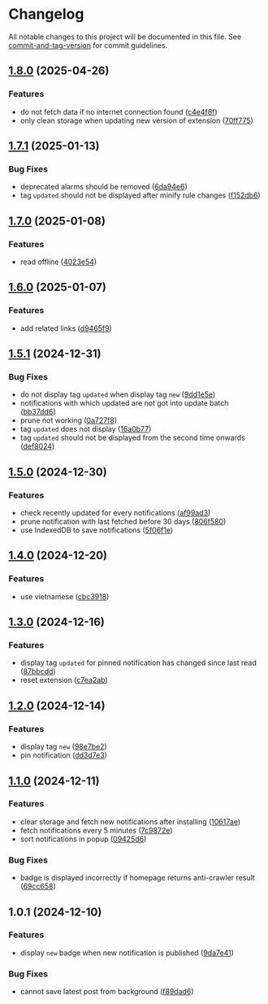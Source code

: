 # Changelog

All notable changes to this project will be documented in this file. See [commit-and-tag-version](https://github.com/absolute-version/commit-and-tag-version) for commit guidelines.

## [1.8.0](https://github.com/spicy-tomato/neutilities/compare/v1.7.1...v1.8.0) (2025-04-26)


### Features

* do not fetch data if no internet connection found ([c4e4f8f](https://github.com/spicy-tomato/neutilities/commit/c4e4f8f612b19bf98965b451a6842120c3f7e352))
* only clean storage when updating new version of extension ([70ff775](https://github.com/spicy-tomato/neutilities/commit/70ff7757ad5481043149459834692b5717e3ab2c))

## [1.7.1](https://github.com/spicy-tomato/neutilities/compare/v1.7.0...v1.7.1) (2025-01-13)


### Bug Fixes

* deprecated alarms should be removed ([6da94e6](https://github.com/spicy-tomato/neutilities/commit/6da94e670c091312bf380be778c58cdf5ae1b477))
* tag `updated` should not be displayed after minify rule changes ([f152db6](https://github.com/spicy-tomato/neutilities/commit/f152db6c6727df491973a9fe6ad6a458ed3f0af2))

## [1.7.0](https://github.com/spicy-tomato/neutilities/compare/v1.6.0...v1.7.0) (2025-01-08)


### Features

* read offline ([4023e54](https://github.com/spicy-tomato/neutilities/commit/4023e544e4b70d3dfe0b4a6dc5f98635bdf8658c))

## [1.6.0](https://github.com/spicy-tomato/neutilities/compare/v1.5.1...v1.6.0) (2025-01-07)


### Features

* add related links ([d9465f9](https://github.com/spicy-tomato/neutilities/commit/d9465f9efd7010f4eaf656f4fcd8856e77bdad1a))

## [1.5.1](https://github.com/spicy-tomato/neutilities/compare/v1.5.0...v1.5.1) (2024-12-31)


### Bug Fixes

* do not display tag `updated` when display tag `new` ([9dd1e5e](https://github.com/spicy-tomato/neutilities/commit/9dd1e5e99bf533924728d11c694b6c7a3a142aa7))
* notifications with which updated are not got into update batch ([bb37dd6](https://github.com/spicy-tomato/neutilities/commit/bb37dd6b0ec8c6b1e8ca7a2e2ef79996335fc39b))
* prune not working ([0a727f8](https://github.com/spicy-tomato/neutilities/commit/0a727f889f8ca401df13a67fcd22c651d66afd53))
* tag `updated` does not display ([16a0b77](https://github.com/spicy-tomato/neutilities/commit/16a0b772d09b73ebfe22cdcdae42b7dc6d959244))
* tag `updated` should not be displayed from the second time onwards ([def8024](https://github.com/spicy-tomato/neutilities/commit/def802490b503072d1b9d0b11a153edcabd12c9d))

## [1.5.0](https://github.com/spicy-tomato/neutilities/compare/v1.4.0...v1.5.0) (2024-12-30)


### Features

* check recently updated for every notifications ([af99ad3](https://github.com/spicy-tomato/neutilities/commit/af99ad36673c4acc5524034bda5cf65520059add))
* prune notification with last fetched before 30 days ([806f580](https://github.com/spicy-tomato/neutilities/commit/806f580ed5d0d4c5b7728e8845a54f6045ab5f6d))
* use IndexedDB to save notifications ([5f06f1e](https://github.com/spicy-tomato/neutilities/commit/5f06f1ebaa21a3b53cb2eb22cc6a1a7e6898a8bc))

## [1.4.0](https://github.com/spicy-tomato/neutilities/compare/v1.3.0...v1.4.0) (2024-12-20)


### Features

* use vietnamese ([cbc3918](https://github.com/spicy-tomato/neutilities/commit/cbc39189efeeb12c197092f2affabd7f9c98d4de))

## [1.3.0](https://github.com/spicy-tomato/neutilities/compare/v1.2.0...v1.3.0) (2024-12-16)


### Features

* display tag `updated` for pinned notification has changed since last read ([87bbcdd](https://github.com/spicy-tomato/neutilities/commit/87bbcddc88f3b430c13b2aa2c4a8b06e8c7d2741))
* reset extension ([c7ea2ab](https://github.com/spicy-tomato/neutilities/commit/c7ea2abf0032bd7b859d5f2a54f6edf52ec68d6c))

## [1.2.0](https://github.com/spicy-tomato/neutilities/compare/v1.1.0...v1.2.0) (2024-12-14)


### Features

* display tag `new` ([98e7be2](https://github.com/spicy-tomato/neutilities/commit/98e7be21a19c21f61997328620c2ad6e17157a64))
* pin notification ([dd3d7e3](https://github.com/spicy-tomato/neutilities/commit/dd3d7e375e0410fd78b50a86d571c21b9b776035))

## [1.1.0](https://github.com/spicy-tomato/neutilities/compare/v1.0.1...v1.1.0) (2024-12-11)


### Features

* clear storage and fetch new notifications after installing ([10617ae](https://github.com/spicy-tomato/neutilities/commit/10617ae50c7646119201060336248786a9aa7f77))
* fetch notifications every 5 minutes ([7c9872e](https://github.com/spicy-tomato/neutilities/commit/7c9872e2a54653d6a5ce6cd4b9c9feeff33cd814))
* sort notifications in popup ([09425d6](https://github.com/spicy-tomato/neutilities/commit/09425d69e15b64be6297e9d41fffd74b4f976c05))


### Bug Fixes

* badge is displayed incorrectly if homepage returns anti-crawler result ([69cc658](https://github.com/spicy-tomato/neutilities/commit/69cc658ab5f6712e56fb90c05b5f48a86cc34612))

## 1.0.1 (2024-12-10)


### Features

* display `new` badge when new notification is published ([9da7e41](https://github.com/spicy-tomato/neutilities/commit/9da7e4132ed91dd23fccd43d03333845c96c3a44))


### Bug Fixes

* cannot save latest post from background ([f89dad6](https://github.com/spicy-tomato/neutilities/commit/f89dad64ce00ca27d8f1575ad5925ce0b9089a7f))

